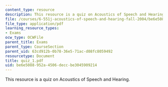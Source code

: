 ```yaml
---
content_type: resource
description: This resource is a quiz on Acoustics of Speech and Hearing.
file: /courses/6-551j-acoustics-of-speech-and-hearing-fall-2004/be6e5088952a4506deccbe3045909214_quiz_1.pdf
file_type: application/pdf
learning_resource_types:
- Exams
ocw_type: OCWFile
parent_title: Exams
parent_type: CourseSection
parent_uid: 63cd912b-0b78-36e5-71ac-d08fc8059492
resourcetype: Document
title: quiz_1.pdf
uid: be6e5088-952a-4506-decc-be3045909214
---
```

This resource is a quiz on Acoustics of Speech and Hearing.

